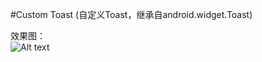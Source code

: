 #Custom Toast
(自定义Toast，继承自android.widget.Toast)  

效果图：  
![Alt text](https://github.com/xuningjack/CustomToast/tree/master/image/0.jpg)

